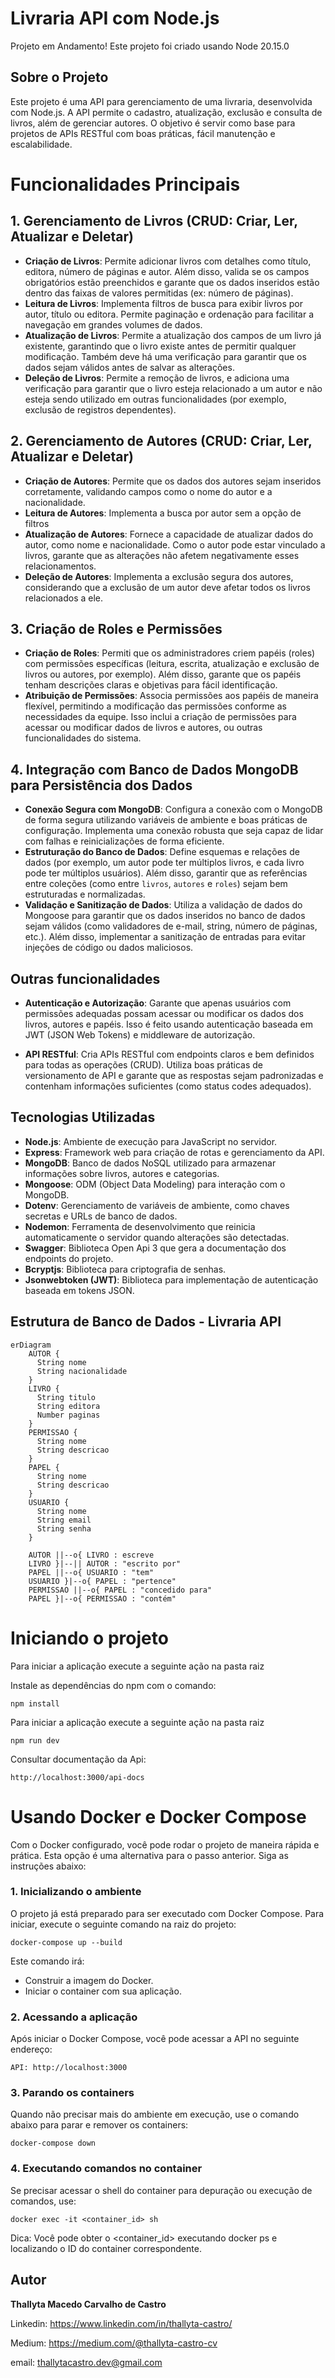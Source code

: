 # Livraria API com Node.js

Projeto em Andamento!
Este projeto foi criado usando Node 20.15.0

## Sobre o Projeto

Este projeto é uma API para gerenciamento de uma livraria, desenvolvida com Node.js. A API permite o cadastro, atualização, exclusão e consulta de livros, além de gerenciar autores.
O objetivo é servir como base para projetos de APIs RESTful com boas práticas, fácil manutenção e escalabilidade.

# Funcionalidades Principais

## 1. Gerenciamento de Livros (CRUD: Criar, Ler, Atualizar e Deletar)
- **Criação de Livros**: Permite adicionar livros com detalhes como título, editora, número de páginas e autor. Além disso, valida se os campos obrigatórios estão preenchidos e garante que os dados inseridos estão dentro das faixas de valores permitidas (ex: número de páginas).
- **Leitura de Livros**: Implementa filtros de busca para exibir livros por autor, título ou editora. Permite paginação e ordenação para facilitar a navegação em grandes volumes de dados.
- **Atualização de Livros**: Permite a atualização dos campos de um livro já existente, garantindo que o livro existe antes de permitir qualquer modificação. Também deve há uma verificação para garantir que os dados sejam válidos antes de salvar as alterações.
- **Deleção de Livros**: Permite a remoção de livros, e adiciona uma verificação para garantir que o livro esteja relacionado a um autor e não esteja sendo utilizado em outras funcionalidades (por exemplo, exclusão de registros dependentes).

## 2. Gerenciamento de Autores (CRUD: Criar, Ler, Atualizar e Deletar)
- **Criação de Autores**: Permite que os dados dos autores sejam inseridos corretamente, validando campos como o nome do autor e a nacionalidade. 
- **Leitura de Autores**: Implementa a busca por autor sem a opção de filtros
- **Atualização de Autores**: Fornece a capacidade de atualizar dados do autor, como nome e nacionalidade. Como o autor pode estar vinculado a livros, garante que as alterações não afetem negativamente esses relacionamentos.
- **Deleção de Autores**: Implementa a exclusão segura dos autores, considerando que a exclusão de um autor deve afetar todos os livros relacionados a ele.

## 3. Criação de Roles e Permissões
- **Criação de Roles**: Permiti que os administradores criem papéis (roles) com permissões específicas (leitura, escrita, atualização e exclusão de livros ou autores, por exemplo). Além disso, garante que os papéis tenham descrições claras e objetivas para fácil identificação.
- **Atribuição de Permissões**: Associa permissões aos papéis de maneira flexível, permitindo a modificação das permissões conforme as necessidades da equipe. Isso inclui a criação de permissões para acessar ou modificar dados de livros e autores, ou outras funcionalidades do sistema.

## 4. Integração com Banco de Dados MongoDB para Persistência dos Dados
- **Conexão Segura com MongoDB**: Configura a conexão com o MongoDB de forma segura utilizando variáveis de ambiente e boas práticas de configuração. Implementa uma conexão robusta que seja capaz de lidar com falhas e reinicializações de forma eficiente.
- **Estruturação do Banco de Dados**: Define esquemas e relações de dados (por exemplo, um autor pode ter múltiplos livros, e cada livro pode ter múltiplos usuários). Além disso, garantir que as referências entre coleções (como entre `livros`, `autores` e `roles`) sejam bem estruturadas e normalizadas.
- **Validação e Sanitização de Dados**: Utiliza a validação de dados do Mongoose para garantir que os dados inseridos no banco de dados sejam válidos (como validadores de e-mail, string, número de páginas, etc.). Além disso, implementar a sanitização de entradas para evitar injeções de código ou dados maliciosos.

## Outras funcionalidades
- **Autenticação e Autorização**: Garante que apenas usuários com permissões adequadas possam acessar ou modificar os dados dos livros, autores e papéis. Isso é feito usando autenticação baseada em JWT (JSON Web Tokens) e middleware de autorização.

- **API RESTful**: Cria APIs RESTful com endpoints claros e bem definidos para todas as operações (CRUD). Utiliza boas práticas de versionamento de API e garante que as respostas sejam padronizadas e contenham informações suficientes (como status codes adequados).


## Tecnologias Utilizadas

- **Node.js**: Ambiente de execução para JavaScript no servidor.
- **Express**: Framework web para criação de rotas e gerenciamento da API.
- **MongoDB**: Banco de dados NoSQL utilizado para armazenar informações sobre livros, autores e categorias.
- **Mongoose**: ODM (Object Data Modeling) para interação com o MongoDB.
- **Dotenv**: Gerenciamento de variáveis de ambiente, como chaves secretas e URLs de banco de dados.
- **Nodemon**: Ferramenta de desenvolvimento que reinicia automaticamente o servidor quando alterações são detectadas.
- **Swagger**: Biblioteca Open Api 3 que gera a documentação dos endpoints do projeto.
- **Bcryptjs**: Biblioteca para criptografia de senhas.
- **Jsonwebtoken (JWT)**: Biblioteca para implementação de autenticação baseada em tokens JSON.

## Estrutura de Banco de Dados - Livraria API

```mermaid
erDiagram
    AUTOR {
      String nome
      String nacionalidade
    }
    LIVRO {
      String titulo
      String editora
      Number paginas
    }
    PERMISSAO {
      String nome
      String descricao
    }
    PAPEL {
      String nome
      String descricao
    }
    USUARIO {
      String nome
      String email
      String senha
    }

    AUTOR ||--o{ LIVRO : escreve
    LIVRO }|--|| AUTOR : "escrito por"
    PAPEL ||--o{ USUARIO : "tem"
    USUARIO }|--o{ PAPEL : "pertence"
    PERMISSAO ||--o{ PAPEL : "concedido para"
    PAPEL }|--o{ PERMISSAO : "contém"

```

# Iniciando o projeto

Para iniciar a aplicação execute a seguinte ação na pasta raiz

Instale as dependências do npm com o comando:

```shell script
npm install
```

Para iniciar a aplicação execute a seguinte ação na pasta raiz

```shell script
npm run dev
```

Consultar documentação da Api:

```shell script
http://localhost:3000/api-docs
```

# Usando Docker e Docker Compose
Com o Docker configurado, você pode rodar o projeto de maneira rápida e prática. Esta opção é uma alternativa para o passo anterior. Siga as instruções abaixo:

### 1. Inicializando o ambiente
O projeto já está preparado para ser executado com Docker Compose. Para iniciar, execute o seguinte comando na raiz do projeto:

```shell script
docker-compose up --build
```

Este comando irá:

- Construir a imagem do Docker.
- Iniciar o container com sua aplicação.

### 2. Acessando a aplicação
Após iniciar o Docker Compose, você pode acessar a API no seguinte endereço:

```
API: http://localhost:3000
```

### 3. Parando os containers
Quando não precisar mais do ambiente em execução, use o comando abaixo para parar e remover os containers:

```
docker-compose down
```

### 4. Executando comandos no container
Se precisar acessar o shell do container para depuração ou execução de comandos, use:

```
docker exec -it <container_id> sh
```

Dica: Você pode obter o <container_id> executando docker ps e localizando o ID do container correspondente.

## Autor
<b>Thallyta Macedo Carvalho de Castro</b>

Linkedin: https://www.linkedin.com/in/thallyta-castro/

Medium: https://medium.com/@thallyta-castro-cv

email: thallytacastro.dev@gmail.com
